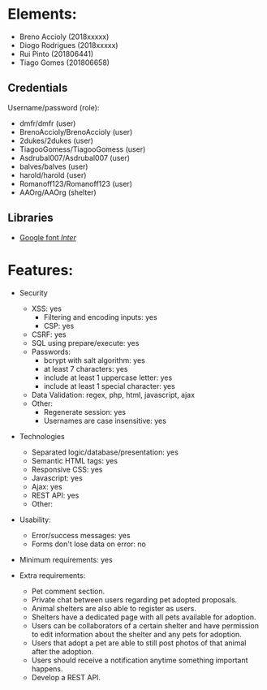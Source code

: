 # Elements:
 - Breno Accioly (2018xxxxx) 
 - Diogo Rodrigues (2018xxxxx)
 - Rui Pinto (201806441)
 - Tiago Gomes (201806658)

## Credentials
Username/password (role):

- dmfr/dmfr (user)
- BrenoAccioly/BrenoAccioly (user)
- 2dukes/2dukes (user)
- TiagooGomess/TiagooGomess (user)
- Asdrubal007/Asdrubal007 (user)
- balves/balves (user)
- harold/harold (user)
- Romanoff123/Romanoff123 (user)
- AAOrg/AAOrg (shelter)

## Libraries
- [Google font *Inter*](https://fonts.google.com/specimen/Inter)

# Features:
 - Security
     - XSS: yes
        - Filtering and encoding inputs: yes
        - CSP: yes
     - CSRF: yes
     - SQL using prepare/execute: yes
     - Passwords:
        - bcrypt with salt algorithm: yes
        - at least 7 characters: yes
        - include at least 1 uppercase letter: yes
        - include at least 1 special character: yes
     - Data Validation: regex, php, html, javascript, ajax
     - Other:
        - Regenerate session: yes
        - Usernames are case insensitive: yes

 - Technologies
     - Separated logic/database/presentation: yes
     - Semantic HTML tags: yes
     - Responsive CSS: yes
     - Javascript: yes
     - Ajax: yes
     - REST API: yes
     - Other:
    
- Usability:
     - Error/success messages: yes
     - Forms don't lose data on error: no

- Minimum requirements: yes

- Extra requirements:
    - Pet comment section.
    - Private chat between users regarding pet adopted proposals.
    - Animal shelters are also able to register as users.
    - Shelters have a dedicated page with all pets available for adoption.
    - Users can be collaborators of a certain shelter and have permission to edit information about the shelter and any pets for adoption.
    - Users that adopt a pet are able to still post photos of that animal after the adoption.
    - Users should receive a notification anytime something important happens.
    - Develop a REST API.
